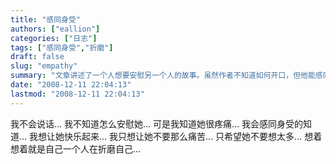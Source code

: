 ```yaml
---
title: "感同身受"
authors: ["eallion"]
categories: ["日志"]
tags: ["感同身受","折磨"]
draft: false
slug: "empathy"
summary: "文章讲述了一个人想要安慰另一个人的故事。虽然作者不知道如何开口，但他能感同身受对方的痛苦，并希望能让对方快乐起来。最后，文章提到数字花园和用爱发电的理念。"
date: "2008-12-11 22:04:13"
lastmod: "2008-12-11 22:04:13"
---
```


我不会说话...
我不知道怎么安慰她...
可是我知道她很疼痛...
我会感同身受的知道...
我想让她快乐起来...
我只想让她不要那么痛苦...
只希望她不要想太多...
想着想着就是自己一个人在折磨自己...
